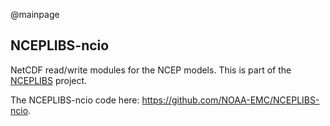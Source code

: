 @mainpage

## NCEPLIBS-ncio

NetCDF read/write modules for the NCEP models. This is part of the
[NCEPLIBS](https://github.com/NOAA-EMC/NCEPLIBS) project.

The NCEPLIBS-ncio code here: https://github.com/NOAA-EMC/NCEPLIBS-ncio.

